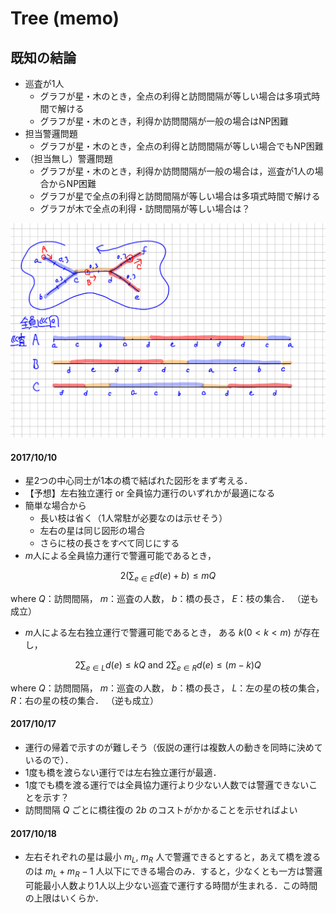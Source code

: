 # Tree (memo)


## 既知の結論

* 巡査が1人
    * グラフが星・木のとき，全点の利得と訪問間隔が等しい場合は多項式時間で解ける
    * グラフが星・木のとき，利得か訪問間隔が一般の場合はNP困難
* 担当警邏問題
    * グラフが星・木のとき，全点の利得と訪問間隔が等しい場合でもNP困難
* （担当無し）警邏問題
    * グラフが星・木のとき，利得か訪問間隔が一般の場合は，巡査が1人の場合からNP困難
    * グラフが星で全点の利得と訪問間隔が等しい場合は多項式時間で解ける
    * グラフが木で全点の利得・訪問間隔が等しい場合は？





![tree_memo_001.jpeg](../figures/tree_memo_001.jpeg)

#### 2017/10/10
* 星2つの中心同士が1本の橋で結ばれた図形をまず考える．
* 【予想】左右独立運行 or 全員協力運行のいずれかが最適になる
* 簡単な場合から
    * 長い枝は省く（1人常駐が必要なのは示せそう）
    * 左右の星は同じ図形の場合
    * さらに枝の長さをすべて同じにする
* $m$人による全員協力運行で警邏可能であるとき，

$$
    2 \left(\sum_{e \in E} d(e) + b \right) \leq mQ
$$

where
    $Q$：訪問間隔，
    $m$：巡査の人数，
    $b$：橋の長さ，
    $E$：枝の集合．
（逆も成立）

* $m$人による左右独立運行で警邏可能であるとき，
    ある $k (0 < k < m)$ が存在し，

$$
    2 \sum_{e \in L} d(e) \leq kQ
    \textrm{ and }
    2 \sum_{e \in R} d(e) \leq (m - k)Q
$$

where
    $Q$：訪問間隔，
    $m$：巡査の人数，
    $b$：橋の長さ，
    $L$：左の星の枝の集合，
    $R$：右の星の枝の集合．
（逆も成立）




#### 2017/10/17
* 運行の帰着で示すのが難しそう（仮説の運行は複数人の動きを同時に決めているので）．
* 1度も橋を渡らない運行では左右独立運行が最適．
* 1度でも橋を渡る運行では全員協力運行より少ない人数では警邏できないことを示す？
* 訪問間隔 $Q$ ごとに橋往復の $2b$ のコストがかかることを示せればよい



#### 2017/10/18
* 左右それぞれの星は最小 $m_L$, $m_R$ 人で警邏できるとすると，あえて橋を渡るのは $m_L + m_R - 1$ 人以下にできる場合のみ．すると，少なくとも一方は警邏可能最小人数より1人以上少ない巡査で運行する時間が生まれる．この時間の上限はいくらか．

